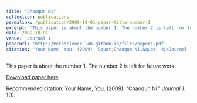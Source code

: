 ```yaml
---
title: "Chaoqun Ni"
collection: publications
permalink: /publication/2009-10-01-paper-title-number-1
excerpt: 'This paper is about the number 1. The number 2 is left for future work.'
date: 2009-10-01
venue: 'Journal 1'
paperurl: 'http://metascience-lab.github.io/files/paper1.pdf'
citation: 'Your Name, You. (2009). &quot;Chaoqun Ni.&quot; <i>Journal 1</i>. 1(1).'
---
```

This paper is about the number 1. The number 2 is left for future work.

[Download paper here](http://metascience-lab.github.io/files/paper1.pdf)

Recommended citation: Your Name, You. (2009). "Chaoqun Ni." <i>Journal 1</i>. 1(1).